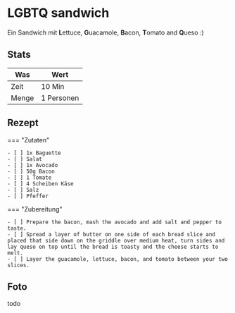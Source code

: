 # LGBTQ sandwich

Ein Sandwich mit **L**ettuce, **G**uacamole, **B**acon, **T**omato and **Q**ueso :)

## Stats

| Was   | Wert        |
|-------|-------------|
| Zeit  | 10 Min      |
| Menge | 1 Personen |

## Rezept

=== "Zutaten"

    - [ ] 1x Baguette
    - [ ] Salat
    - [ ] 1x Avocado
    - [ ] 50g Bacon
    - [ ] 1 Tomate
    - [ ] 4 Scheiben Käse
    - [ ] Salz
    - [ ] Pfeffer

=== "Zubereitung"

    - [ ] Prepare the bacon, mash the avocado and add salt and pepper to taste.
    - [ ] Spread a layer of butter on one side of each bread slice and placed that side down on the griddle over medium heat, turn sides and lay queso on top until the bread is toasty and the cheese starts to melt.
    - [ ] Layer the guacamole, lettuce, bacon, and tomato between your two slices.

## Foto

todo
